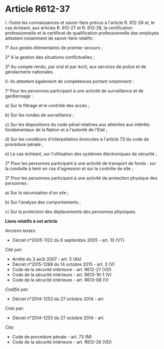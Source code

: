 # Article R612-37

I.-Outre les connaissances et savoir-faire prévus à l'article R. 612-26 et, le cas échéant, aux articles R. 612-27 et R.
612-28, la certification professionnelle et le certificat de qualification professionnelle des employés attestent notamment
de savoir-faire relatifs : 

1° Aux gestes élémentaires de premier secours ; 

2° A la gestion des situations conflictuelles ; 

3° Au compte rendu, par oral et par écrit, aux services de police et de gendarmerie nationales. 

II.-Ils attestent également de compétences portant notamment : 

1° Pour les personnes participant à une activité de surveillance et de gardiennage : 

a) Sur le filtrage et le contrôle des accès ; 

b) Sur les rondes de surveillance ; 

c) Sur les dispositions du code pénal relatives aux atteintes aux intérêts fondamentaux de la Nation et à l'autorité de
l'Etat ; 

d) Sur les conditions d'interpellation énoncées à l'article 73 du code de procédure pénale ; 

e) Le cas échéant, sur l'utilisation des systèmes électroniques de sécurité ; 

2° Pour les personnes participant à une activité de transport de fonds : sur la conduite à tenir en cas d'agression et sur le
contrôle de site ; 

3° Pour les personnes participant à une activité de protection physique des personnes : 

a) Sur la sécurisation d'un site ; 

b) Sur l'analyse des comportements ; 

c) Sur la protection des déplacements des personnes physiques.

**Liens relatifs à cet article**

_Anciens textes_:

  - Décret n°2005-1122 du 6 septembre 2005 - art. 10 (VT)

_Cité par_:

  - Arrêté du 3 août 2007 - art. 5 (Ab)
  - Décret n°2015-1289 du 14 octobre 2015 - art. 3 (V)
  - Code de la sécurité intérieure - art. R612-27 (VD)
  - Code de la sécurité intérieure - art. R613-16-1 (V)
  - Code de la sécurité intérieure - art. R613-88 (V)

_Codifié par_:

  - Décret n°2014-1253 du 27 octobre 2014 - art.

_Créé par_:

  - Décret n°2014-1253 du 27 octobre 2014 - art.

_Cite_:

  - Code de procédure pénale - art. 73 (M)
  - Code de la sécurité intérieure - art. R612-26 (VD)
